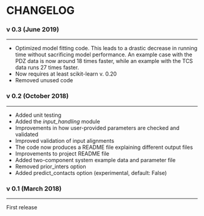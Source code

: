 # CHANGELOG

### v 0.3 (June 2019)
---
* Optimized model fitting code. This leads to a drastic decrease in running time without sacrificing model performance. An example case with the PDZ data is now around 18 times faster, while an example with the TCS data runs 27 times faster.
* Now requires at least scikit-learn v. 0.20
* Removed unused code

### v 0.2 (October 2018)
---
* Added unit testing
* Added the *input_handling* module
* Improvements in how user-provided parameters are checked and validated
* Improved validation of input alignments
* The code now produces a README file explaining different output files
* Improvements to project README file
* Added two-component system example data and parameter file
* Removed prior_inters option
* Added predict_contacts option (experimental, default: False)

### v 0.1 (March 2018)
---
First release